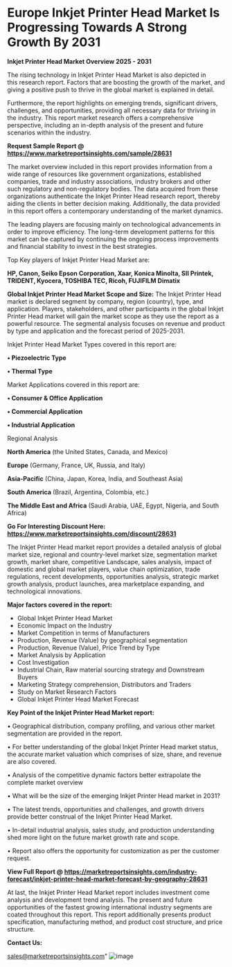 # Europe Inkjet Printer Head Market Is Progressing Towards A Strong Growth By 2031

<Strong> Inkjet Printer Head Market Overview 2025 - 2031</strong>

The rising technology in Inkjet Printer Head Market is also depicted in this research report. Factors that are boosting the growth of the market, and giving a positive push to thrive in the global market is explained in detail.

Furthermore, the report highlights on emerging trends, significant drivers, challenges, and opportunities, providing all necessary data for thriving in the industry. This report market research offers a comprehensive perspective, including an in-depth analysis of the present and future scenarios within the industry.

<strong>Request Sample Report @ <a href=https://www.marketreportsinsights.com/sample/28631>https://www.marketreportsinsights.com/sample/28631</a></strong>

The market overview included in this report provides information from a wide range of resources like government organizations, established companies, trade and industry associations, industry brokers and other such regulatory and non-regulatory bodies. The data acquired from these organizations authenticate the Inkjet Printer Head research report, thereby aiding the clients in better decision making. Additionally, the data provided in this report offers a contemporary understanding of the market dynamics.

The leading players are focusing mainly on technological advancements in order to improve efficiency. The long-term development patterns for this market can be captured by continuing the ongoing process improvements and financial stability to invest in the best strategies.

Top Key players of Inkjet Printer Head Market are:

<strong>HP, Canon, Seiko Epson Corporation, Xaar, Konica Minolta, SII Printek, TRIDENT, Kyocera, TOSHIBA TEC, Ricoh, FUJIFILM Dimatix</strong>

<strong><b>Global Inkjet Printer Head Market Scope and Size:</b></strong>
The Inkjet Printer Head market is declared segment by company, region (country), type, and application. Players, stakeholders, and other participants in the global Inkjet Printer Head market will gain the market scope as they use the report as a powerful resource. The segmental analysis focuses on revenue and product by type and application and the forecast period of 2025-2031.

Inkjet Printer Head Market Types covered in this report are:

<strong>• Piezoelectric Type

• Thermal Type</strong>

Market Applications covered in this report are:

<strong>• Consumer & Office Application

• Commercial Application

• Industrial Application</strong> 

Regional Analysis

<strong>North America</strong> (the United States, Canada, and Mexico)

<strong>Europe</strong> (Germany, France, UK, Russia, and Italy)

<strong>Asia-Pacific</strong> (China, Japan, Korea, India, and Southeast Asia)

<strong>South America</strong> (Brazil, Argentina, Colombia, etc.)

<strong>The Middle East and Africa</strong> (Saudi Arabia, UAE, Egypt, Nigeria, and South Africa)

<strong>Go For Interesting Discount Here: <a href=https://www.marketreportsinsights.com/discount/28631>https://www.marketreportsinsights.com/discount/28631</a></strong>

The Inkjet Printer Head market report provides a detailed analysis of global market size, regional and country-level market size, segmentation market growth, market share, competitive Landscape, sales analysis, impact of domestic and global market players, value chain optimization, trade regulations, recent developments, opportunities analysis, strategic market growth analysis, product launches, area marketplace expanding, and technological innovations.

<strong><b>Major factors covered in the report:</b></strong>
<ul>
  <li>Global Inkjet Printer Head Market </li>
  <li>Economic Impact on the Industry</li>
  <li>Market Competition in terms of Manufacturers</li>
  <li>Production, Revenue (Value) by geographical segmentation</li>
  <li>Production, Revenue (Value), Price Trend by Type</li>
  <li>Market Analysis by Application</li>
  <li>Cost Investigation</li>
  <li>Industrial Chain, Raw material sourcing strategy and Downstream Buyers</li>
  <li>Marketing Strategy comprehension, Distributors and Traders</li>
  <li>Study on Market Research Factors</li>
  <li>Global Inkjet Printer Head Market Forecast</li>
</ul>

<strong><b>Key Point of the Inkjet Printer Head Market report:</b></strong>

• Geographical distribution, company profiling, and various other market segmentation are provided in the report.

• For better understanding of the global Inkjet Printer Head market status, the accurate market valuation which comprises of size, share, and revenue are also covered.

• Analysis of the competitive dynamic factors better extrapolate the complete market overview

• What will be the size of the emerging Inkjet Printer Head market in 2031?

• The latest trends, opportunities and challenges, and growth drivers provide better construal of the Inkjet Printer Head Market.

• In-detail industrial analysis, sales study, and production understanding shed more light on the future market growth rate and scope.

• Report also offers the opportunity for customization as per the customer request.

<strong><b>View Full Report @ <a href=https://marketreportsinsights.com/industry-forecast/inkjet-printer-head-market-forecast-by-geography-28631>https://marketreportsinsights.com/industry-forecast/inkjet-printer-head-market-forecast-by-geography-28631</a></b></strong>


At last, the Inkjet Printer Head Market report includes investment come analysis and development trend analysis. The present and future opportunities of the fastest growing international industry segments are coated throughout this report. This report additionally presents product specification, manufacturing method, and product cost structure, and price structure.

<strong>Contact Us:</strong>

sales@marketreportsinsights.com"
![image](https://github.com/user-attachments/assets/c9f1ad23-5b89-406b-afaa-e074c7bc8e32)
